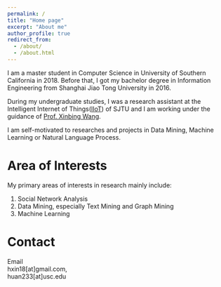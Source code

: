 ```yaml
---
permalink: /
title: "Home page"
excerpt: "About me"
author_profile: true
redirect_from: 
  - /about/
  - /about.html
---
```

I am a master student in Computer Science in University of Southern California in 2018. Before that, I got my bachelor degree in Information Engineering from Shanghai Jiao Tong University in 2016. 

During my undergraduate studies, I was a research assistant at the Intelligent Internet of Things([IIoT](http://iiot.sjtu.edu.cn)) of SJTU and I am working under the guidance of [Prof. Xinbing Wang](http://iwct.sjtu.edu.cn/Personal/xwang8/index.html). 

I am self-motivated to researches and projects in Data Mining, Machine Learning or Natural Language Process.




Area of Interests
======
My primary areas of interests in research mainly include:
1. Social Network Analysis
1. Data Mining, especially Text Mining and Graph Mining
1. Machine Learning

Contact
======
 

Email  
hxin18[at]gmail.com,  
huan233[at]usc.edu
